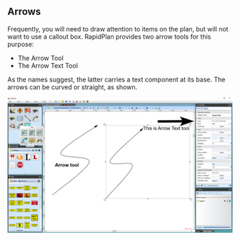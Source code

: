 ## Arrows 

Frequently, you will need to draw attention to items on the plan, but will not want to use a callout box. RapidPlan provides two arrow tools for this purpose:

 - The Arrow Tool
 - The Arrow Text Tool

As the names suggest, the latter carries a text component at  its base. The arrows can be curved or straight, as shown.

![The_Arrow_tool_and_The_Arrow_Text_Tool](./assets/The_Arrow_tool_and_The_Arrow_Text_Tool.png)
